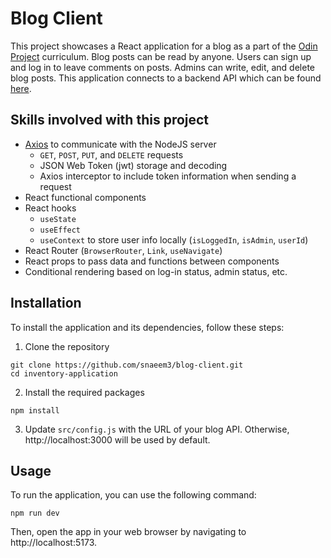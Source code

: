 # Blog Client

This project showcases a React application for a blog as a part of the [Odin Project](https://www.theodinproject.com/lessons/nodejs-blog-api) curriculum. Blog posts can be read by anyone. Users can sign up and log in to leave comments on posts. Admins can write, edit, and delete blog posts. This application connects to a backend API which can be found [here](https://github.com/snaeem3/blog-api).

## Skills involved with this project

- [Axios](https://www.npmjs.com/package/axios?activeTab=readme) to communicate with the NodeJS server
  - `GET`, `POST`, `PUT`, and `DELETE` requests
  - JSON Web Token (jwt) storage and decoding
  - Axios interceptor to include token information when sending a request
- React functional components
- React hooks
  - `useState`
  - `useEffect`
  - `useContext` to store user info locally (`isLoggedIn`, `isAdmin`, `userId`)
- React Router (`BrowserRouter`, `Link`, `useNavigate`)
- React props to pass data and functions between components
- Conditional rendering based on log-in status, admin status, etc.

## Installation

To install the application and its dependencies, follow these steps:

1. Clone the repository

```shell
git clone https://github.com/snaeem3/blog-client.git
cd inventory-application
```

2. Install the required packages

```shell
npm install
```

3. Update `src/config.js` with the URL of your blog API. Otherwise, http://localhost:3000 will be used by default.

## Usage

To run the application, you can use the following command:

```shell
npm run dev
```

Then, open the app in your web browser by navigating to http://localhost:5173.
